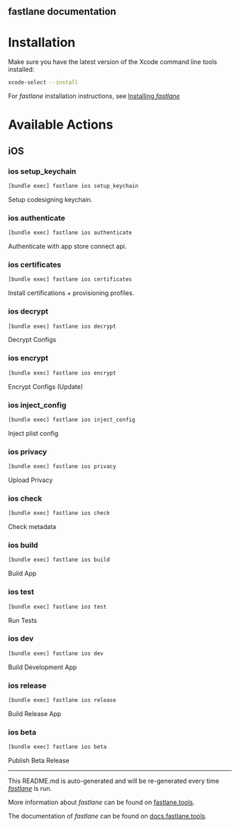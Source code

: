 fastlane documentation
----

# Installation

Make sure you have the latest version of the Xcode command line tools installed:

```sh
xcode-select --install
```

For _fastlane_ installation instructions, see [Installing _fastlane_](https://docs.fastlane.tools/#installing-fastlane)

# Available Actions

## iOS

### ios setup_keychain

```sh
[bundle exec] fastlane ios setup_keychain
```

Setup codesigning keychain.

### ios authenticate

```sh
[bundle exec] fastlane ios authenticate
```

Authenticate with app store connect api.

### ios certificates

```sh
[bundle exec] fastlane ios certificates
```

Install certifications + provisioning profiles.

### ios decrypt

```sh
[bundle exec] fastlane ios decrypt
```

Decrypt Configs

### ios encrypt

```sh
[bundle exec] fastlane ios encrypt
```

Encrypt Configs (Update)

### ios inject_config

```sh
[bundle exec] fastlane ios inject_config
```

Inject plist config

### ios privacy

```sh
[bundle exec] fastlane ios privacy
```

Upload Privacy

### ios check

```sh
[bundle exec] fastlane ios check
```

Check metadata

### ios build

```sh
[bundle exec] fastlane ios build
```

Build App

### ios test

```sh
[bundle exec] fastlane ios test
```

Run Tests

### ios dev

```sh
[bundle exec] fastlane ios dev
```

Build Development App

### ios release

```sh
[bundle exec] fastlane ios release
```

Build Release App

### ios beta

```sh
[bundle exec] fastlane ios beta
```

Publish Beta Release

----

This README.md is auto-generated and will be re-generated every time [_fastlane_](https://fastlane.tools) is run.

More information about _fastlane_ can be found on [fastlane.tools](https://fastlane.tools).

The documentation of _fastlane_ can be found on [docs.fastlane.tools](https://docs.fastlane.tools).
